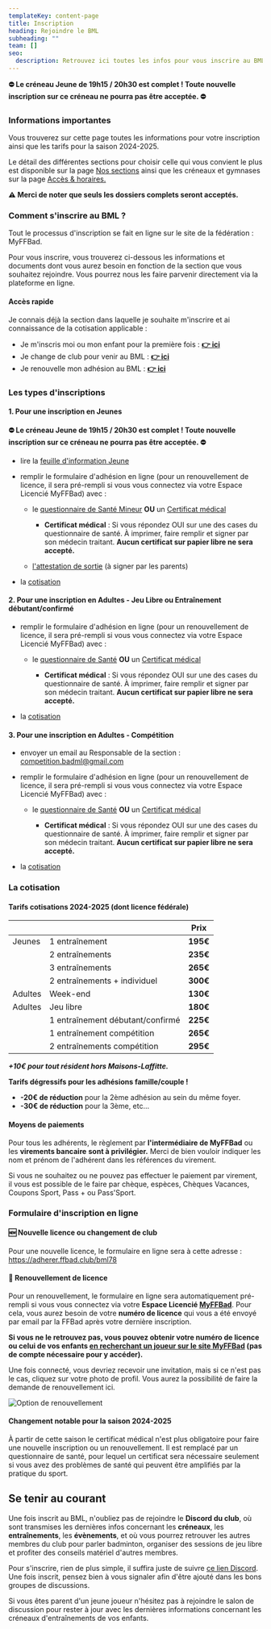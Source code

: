 ```yaml
---
templateKey: content-page
title: Inscription
heading: Rejoindre le BML
subheading: ""
team: []
seo:
  description: Retrouvez ici toutes les infos pour vous inscrire au BML.
---
```

**⛔ Le créneau Jeune de 19h15 / 20h30 est complet ! Toute nouvelle inscription sur ce créneau ne pourra pas être acceptée. ⛔**

### Informations importantes

**<!-- Le nombre de places restantes par section étant à présent limité, nous vous prions de bien vouloir contacter le responsable de la section qui vous intéresse si vous souhaitez nous rejoindre. Il vous transmettra le lien vers la plateforme qui vous permettra de vous inscrire si des places sont encore disponibles. -->**

Vous trouverez sur cette page toutes les informations pour votre inscription ainsi que les tarifs pour la saison 2024-2025.

Le détail des différentes sections pour choisir celle qui vous convient le plus est disponible sur la page [Nos sections](/infos-pratiques/sections) ainsi que les créneaux et gymnases sur la page [Accès & horaires.](/infos-pratiques/acces-horaires)

**⚠️ Merci de noter que seuls les dossiers complets seront acceptés.**

### Comment s'inscrire au BML ?

Tout le processus d'inscription se fait en ligne sur le site de la fédération : MyFFBad.

Pour vous inscrire, vous trouverez ci-dessous les informations et documents dont vous aurez besoin en fonction de la section que vous souhaitez rejoindre. Vous pourrez nous les faire parvenir directement via la plateforme en ligne.

<!-- Les inscriptions devront obligatoirement être faites via la plateforme dédiée, une fois votre \\\\\\\*\\\\\\\*demande pré-validée par le responsable de section.\\\\\\\*\\\\\\\* -->

#### Accès rapide

Je connais déjà la section dans laquelle je souhaite m'inscrire et ai connaissance de la cotisation applicable :

* Je m'inscris moi ou mon enfant pour la première fois : **[👉 ici](#-nouvelle-licence-ou-changement-de-club)**
* Je change de club pour venir au BML : **[👉 ici](#-nouvelle-licence-ou-changement-de-club)**
* Je renouvelle mon adhésion au BML : **[👉 ici](#-renouvellement-de-licence)**

### Les types d'inscriptions

#### 1. Pour une inscription en Jeunes

**⛔ Le créneau Jeune de 19h15 / 20h30 est complet ! Toute nouvelle inscription sur ce créneau ne pourra pas être acceptée. ⛔**

<!-- * envoyer un email au Responsable de la section : \\\\\\\[coach.badml@gmail.com](mailto:coach.badml@gmail.com) -->

* lire la [feuille d'information Jeune](target_blank:/assets/information_jeune.pdf)
* remplir le formulaire d'adhésion en ligne (pour un renouvellement de licence, il sera pré-rempli si vous vous connectez via votre Espace Licencié MyFFBad) avec :

  * le [questionnaire de Santé Mineur](target_blank:/assets/ffbad_-_mineurs_questionnaire_sante.pdf) **OU** un [Certificat médical](target_blank:/assets/2024_certificat_ffbad_medical.pdf)

    * **Certificat médical** : Si vous répondez OUI sur une des cases du questionnaire de santé. À imprimer, faire remplir et signer par son médecin traitant. **Aucun certificat sur papier libre ne sera accepté.**
  * [l'attestation de sortie](target_blank:/assets/sortie-seances-jeunes.pdf) (à signer par les parents)
* la [cotisation](#la-cotisation)

#### 2. Pour une inscription en Adultes - Jeu Libre ou Entraînement débutant/confirmé

<!-- * envoyer un email au Responsable de la section : \\\\\\\[loisirs.badml@gmail.com](mailto:loisirs.badml@gmail.com) -->

* remplir le formulaire d'adhésion en ligne (pour un renouvellement de licence, il sera pré-rempli si vous vous connectez via votre Espace Licencié MyFFBad) avec :

  * le [questionnaire de Santé](target_blank:/assets/ffbad_-_adultes_questionnaire_sante_1.pdf) **OU** un [Certificat médical](target_blank:/assets/2024_certificat_ffbad_medical.pdf)

    * **Certificat médical** : Si vous répondez OUI sur une des cases du questionnaire de santé. À imprimer, faire remplir et signer par son médecin traitant. **Aucun certificat sur papier libre ne sera accepté.**
* la [cotisation](#la-cotisation)

#### 3. Pour une inscription en Adultes - Compétition

* envoyer un email au Responsable de la section : [competition.badml@gmail.com](mailto:competition.badml@gmail.com)
* remplir le formulaire d'adhésion en ligne (pour un renouvellement de licence, il sera pré-rempli si vous vous connectez via votre Espace Licencié MyFFBad) avec :

  * le [questionnaire de Santé](target_blank:/assets/ffbad_-_adultes_questionnaire_sante_1.pdf) **OU** un [Certificat médical](target_blank:/assets/2024_certificat_ffbad_medical.pdf)

    * **Certificat médical** : Si vous répondez OUI sur une des cases du questionnaire de santé. À imprimer, faire remplir et signer par son médecin traitant. **Aucun certificat sur papier libre ne sera accepté.**
* la [cotisation](#la-cotisation)

### La cotisation

#### Tarifs cotisations 2024-2025 (dont licence fédérale)

|         |                                  | Prix     |
| ------- | -------------------------------- | -------- |
| Jeunes  | 1 entraînement                   | **195€** |
|         | 2 entraînements                  | **235€** |
|         | 3 entraînements                  | **265€** |
|         | 2 entraînements + individuel     | **300€** |
| Adultes | Week-end                         | **130€** |
| Adultes | Jeu libre                        | **180€** |
|         | 1 entraînement débutant/confirmé | **225€** |
|         | 1 entraînement compétition       | **265€** |
|         | 2 entraînements compétition      | **295€** |

***+10€ pour tout résident hors Maisons-Laffitte.***

**Tarifs dégressifs pour les adhésions famille/couple !**

* **\-20€ de réduction** pour la 2ème adhésion au sein du même foyer.
* **\-30€ de réduction** pour la 3ème, etc...

#### Moyens de paiements

Pour tous les adhérents, le règlement par **l'intermédiaire de MyFFBad** ou les **virements bancaire** **sont à privilégier.** Merci de bien vouloir indiquer les nom et prénom de l'adhérent dans les références du virement.

Si vous ne souhaitez ou ne pouvez pas effectuer le paiement par virement, il vous est possible de le faire par chèque, espèces, Chèques Vacances, Coupons Sport, Pass + ou Pass'Sport.

### Formulaire d'inscription en ligne

#### 🆕 Nouvelle licence ou changement de club

Pour une nouvelle licence, le formulaire en ligne sera à cette adresse : <https://adherer.ffbad.club/bml78>

#### 🔄 Renouvellement de licence

Pour un renouvellement, le formulaire en ligne sera automatiquement pré-rempli si vous vous connectez via votre **Espace Licencié [MyFFBad](https://www.myffbad.fr)**. Pour cela, vous aurez besoin de votre **numéro de licence** qui vous a été envoyé par email par la FFBad après votre dernière inscription.

**Si vous ne le retrouvez pas, vous pouvez obtenir votre numéro de licence ou celui de vos enfants [en recherchant un joueur sur le site MyFFBad](target_blank:https://www.myffbad.fr/recherche/joueur) (pas de compte nécessaire pour y accéder).**

Une fois connecté, vous devriez recevoir une invitation, mais si ce n'est pas le cas, cliquez sur votre photo de profil. Vous aurez la possibilité de faire la demande de renouvellement ici.

![Option de renouvellement](/assets/screenshot_myffbad.png "Option de renouvellement")

#### Changement notable pour la saison 2024-2025

À partir de cette saison le certificat médical n'est plus obligatoire pour faire une nouvelle inscription ou un renouvellement. Il est remplacé par un questionnaire de santé, pour lequel un certificat sera nécessaire seulement si vous avez des problèmes de santé qui peuvent être amplifiés par la pratique du sport.

## Se tenir au courant

Une fois inscrit au BML, n'oubliez pas de rejoindre le **Discord du club**, où sont transmises les dernières infos concernant les **créneaux**, les **entraînements**, les **évènements**, et où vous pourrez retrouver les autres membres du club pour parler badminton, organiser des sessions de jeu libre et profiter des conseils matériel d'autres membres.

Pour s'inscrire, rien de plus simple, il suffira juste de suivre [ce lien Discord](target_blank:https://discord.gg/kVQygGKvH4). Une fois inscrit, pensez bien à vous signaler afin d'être ajouté dans les bons groupes de discussions.

Si vous êtes parent d'un jeune joueur n'hésitez pas à rejoindre le salon de discussion pour rester à jour avec les dernières informations concernant les créneaux d'entraînements de vos enfants.
